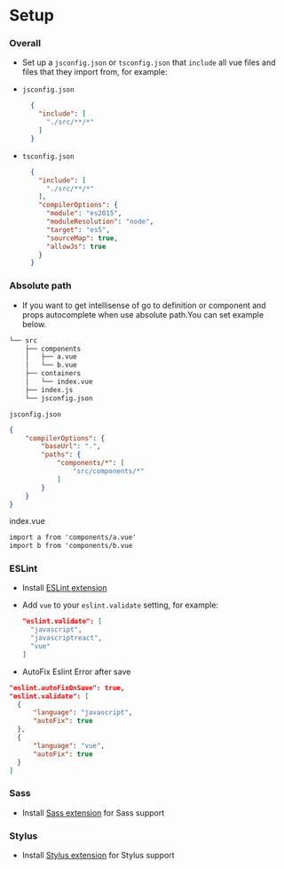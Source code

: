 # Setup

### Overall

- Set up a `jsconfig.json` or `tsconfig.json` that `include` all vue files and files that they import from, for example:

- `jsconfig.json`

  ```json
    {
      "include": [
        "./src/**/*"
      ]
    }
  ```

- `tsconfig.json`

  ```json
    {
      "include": [
        "./src/**/*"
      ],
      "compilerOptions": {
        "module": "es2015",
        "moduleResolution": "node",
        "target": "es5",
        "sourceMap": true,
        "allowJs": true
      }
    }
  ```

### Absolute path

- If you want to get intellisense of go to definition or component and props autocomplete when use absolute path.You can set example below.

```html
└── src
    ├── components
    │   ├── a.vue
    │   └── b.vue
    ├── containers
    │   └── index.vue
    ├── index.js
    └── jsconfig.json
```

`jsconfig.json`

```json
{
    "compilerOptions": {
        "baseUrl": ".",
        "paths": {
            "components/*": [
                "src/components/*"
            ]
        }
    }
}
```

index.vue

```html
import a from 'components/a.vue'
import b from 'components/b.vue
```

### ESLint

- Install [ESLint extension](https://marketplace.visualstudio.com/items?itemName=dbaeumer.vscode-eslint)
- Add `vue` to your `eslint.validate` setting, for example:

  ```json
  "eslint.validate": [
    "javascript",
    "javascriptreact",
    "vue"
  ]
  ```

 - AutoFix Eslint Error after save

  ```json
"eslint.autoFixOnSave": true,
"eslint.validate": [
    {
        "language": "javascript",
        "autoFix": true
    },
    {
        "language": "vue",
        "autoFix": true
    }
]
  ```


### Sass

- Install [Sass extension](https://marketplace.visualstudio.com/items?itemName=robinbentley.sass-indented) for Sass support

### Stylus

- Install [Stylus extension](https://marketplace.visualstudio.com/items?itemName=sysoev.language-stylus) for Stylus support
